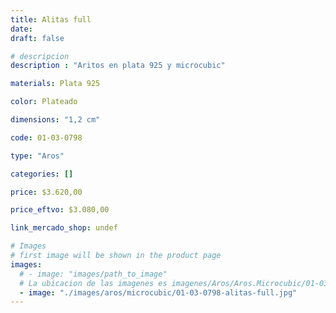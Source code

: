 ```yaml
---
title: Alitas full
date: 
draft: false

# descripcion
description : "Aritos en plata 925 y microcubic"

materials: Plata 925

color: Plateado

dimensions: "1,2 cm"

code: 01-03-0798

type: "Aros"

categories: []

price: $3.620,00

price_eftvo: $3.080,00

link_mercado_shop: undef

# Images
# first image will be shown in the product page
images:
  # - image: "images/path_to_image"
  # La ubicacion de las imagenes es imagenes/Aros/Aros.Microcubic/01-03-0798-alitas-full
  - image: "./images/aros/microcubic/01-03-0798-alitas-full.jpg"
---
```

